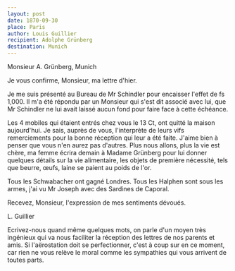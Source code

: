 ```yaml
---
layout: post
date: 1870-09-30
place: Paris
author: Louis Guillier
recipient: Adolphe Grünberg
destination: Munich
---
```


Monsieur A. Grünberg, Munich


Je vous confirme, Monsieur, ma lettre d'hier.

Je me suis présenté au Bureau de Mr Schindler pour encaisser l'effet de fs
1,000. Il m'a été répondu par un Monsieur qui s'est dit associé avec lui, que
Mr Schindler ne lui avait laissé aucun fond pour faire face à cette échéance.

Les 4 mobiles qui étaient entrés chez vous le 13 Ct, ont quitté la maison
aujourd'hui. Je sais, auprès de vous, l'interprète de leurs vifs remerciements
pour la bonne réception qui leur a été faite. J'aime bien à penser que vous
n'en aurez pas d'autres. Plus nous allons, plus la vie est chère, ma femme
écrira demain à Madame Grünberg pour lui donner quelques détails sur la vie
alimentaire, les objets de première nécessité, tels que beurre, œufs, laine se
paient au poids de l'or.

Tous les Schwabacher ont gagné Londres. Tous les Halphen sont sous les armes,
j'ai vu Mr Joseph avec des Sardines de Caporal.

Recevez, Monsieur, l'expression de mes sentiments dévoués.


L. Guillier


Ecrivez-nous quand même quelques mots, on parle d'un moyen très ingénieux qui
va nous faciliter la réception des lettres de nos parents et amis. Si
l'aërostation doit se perfectionner, c'est à coup sur en ce moment, car rien ne
vous relève le moral comme les sympathies qui vous arrivent de toutes parts.
